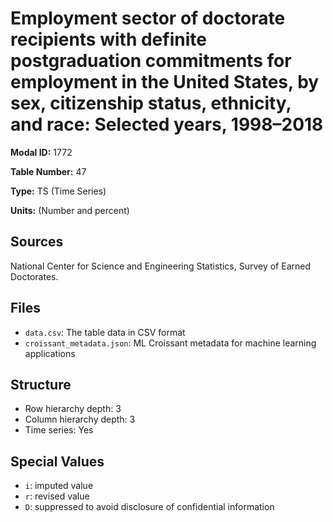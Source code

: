 # Employment sector of doctorate recipients with definite postgraduation commitments for employment in the United States, by sex, citizenship status, ethnicity, and race: Selected years, 1998&#8211;2018

**Modal ID:** 1772

**Table Number:** 47

**Type:** TS (Time Series)

**Units:** (Number and percent)

## Sources

National Center for Science and Engineering Statistics, Survey of Earned Doctorates.

## Files

- `data.csv`: The table data in CSV format
- `croissant_metadata.json`: ML Croissant metadata for machine learning applications

## Structure

- Row hierarchy depth: 3
- Column hierarchy depth: 3
- Time series: Yes

## Special Values

- `i`: imputed value
- `r`: revised value
- `D`: suppressed to avoid disclosure of confidential information
